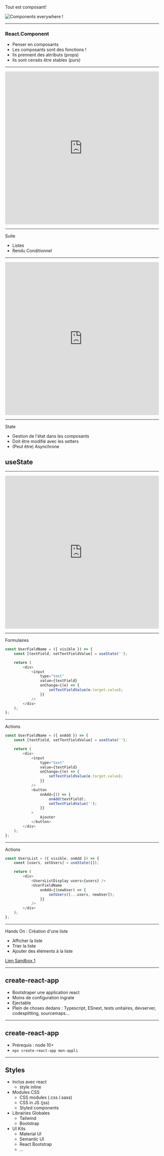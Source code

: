 Tout est composant!

![Components everywhere !](https://reactjs.org/static/9381f09e609723a8bb6e4ba1a7713b46/90cbd/thinking-in-react-components.png)

---

### React.Component

-   Penser en composants
-   Les composants sont des fonctions !
-   Ils prennent des atrributs (props)
-   Ils sont censés être stables (purs)

---
<iframe src="https://codesandbox.io/embed/sandbox-z7csf?fontsize=14&theme=dark"
style="width:100%; height:500px; border:0; border-radius: 4px; overflow:hidden;"
title="Sandbox"
allow="accelerometer; ambient-light-sensor; camera; encrypted-media; geolocation; gyroscope; hid; microphone; midi; payment; usb; vr; xr-spatial-tracking"
sandbox="allow-forms allow-modals allow-popups allow-presentation allow-same-origin allow-scripts"
></iframe>

---

Suite

- Listes
- Rendu Conditionnel

---

<iframe src="https://codesandbox.io/embed/sandbox-2-6uosu?fontsize=14&module=%2Fsrc%2FApp.js&theme=dark"
style="width:100%; height:500px; border:0; border-radius: 4px; overflow:hidden;"
title="Sandbox 2"
allow="accelerometer; ambient-light-sensor; camera; encrypted-media; geolocation; gyroscope; hid; microphone; midi; payment; usb; vr; xr-spatial-tracking"
sandbox="allow-forms allow-modals allow-popups allow-presentation allow-same-origin allow-scripts"
></iframe>

---

State

-   Gestion de l'état dans les composants
-   Doit être modifié avec les setters
-   (Peut être) Asynchrone

## useState

---

<iframe src="https://codesandbox.io/embed/state-6j97s?fontsize=14&hidenavigation=1&module=%2Fsrc%2FcountUp.jsx&theme=dark"
style="width:100%; height:500px; border:0; border-radius: 4px; overflow:hidden;"
title="State"
allow="accelerometer; ambient-light-sensor; camera; encrypted-media; geolocation; gyroscope; hid; microphone; midi; payment; usb; vr; xr-spatial-tracking"
sandbox="allow-forms allow-modals allow-popups allow-presentation allow-same-origin allow-scripts"
></iframe>

---

Formulaires

```javascript
const UserFieldName = ({ visible }) => {
    const [textField, setTextFieldValue] = useState('');

    return (
        <div>
            <input
                type="text"
                value={textField}
                onChange={(e) => {
                    setTextFieldValue(e.target.value);
                }}
            />
        </div>
    );
};
```

---

Actions

```javascript
const UserFieldName = ({ onAdd }) => {
    const [textField, setTextFieldValue] = useState('');

    return (
        <div>
            <input
                type="text"
                value={textField}
                onChange={(e) => {
                    setTextFieldValue(e.target.value);
                }}
            />
            <button
                onAdd={() => {
                    onAdd(textField);
                    setTextFieldValue('');
                }}
            >
                Ajouter
            </button>
        </div>
    );
};
```

---

Actions

```javascript
const UsersList = ({ visible, onAdd }) => {
    const [users, setUsers] = useState([]);

    return (
        <div>
            <UsersListDisplay users={users} />
            <UserFieldName
                onAdd={(newUser) => {
                    setUsers([...users, newUser]);
                }}
            />
        </div>
    );
};
```

---

Hands On : Création d'une liste

-   Afficher la liste
-   Trier la liste
-   Ajouter des éléments à la liste

[Lien Sandbox 1](https://codesandbox.io/s/start-hands-on-partie-1-eikni)

---

## create-react-app

-   Bootstraper une application react
-   Moins de configuration ingrate
-   Ejectable
-   Plein de choses dedans : Typescript, ESnext, tests unitaires, devserver, codesplitting, sourcemaps...

---

## create-react-app

-   Prérequis : node 10+
-   `npx create-react-app mon-appli`

---

## Styles

-   Inclus avec react <!-- .element: style="font-size:20px;" -->
    -   style inline
-   Modules CSS <!-- .element: style="font-size:20px;" -->
    -   CSS modules (.css /.sass)
    -   CSS in JS (jss)
    -   Styled components
-   Librairies Globales <!-- .element: style="font-size:20px;" -->
    -   Tailwind
    -   Bootstrap
-   UI Kits <!-- .element: style="font-size:20px;" -->
    -   Material UI
    -   Semantic UI
    -   React Bootstrap
    -   ...
